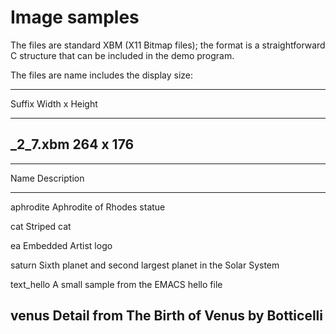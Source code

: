 # Image samples

The files are standard XBM (X11 Bitmap files); the format is a
straightforward C structure that can be included in the demo program.

The files are name includes the display size:

----------------------------------------------------------
Suffix         Width x Height
-----------    ----------------
\_2\_7.xbm     264 x 176
----------------------------------------------------------


----------------------------------------------------------
Name           Description
-----------    -----------------------------
aphrodite      Aphrodite of Rhodes statue

cat            Striped cat

ea             Embedded Artist logo

saturn         Sixth planet and second largest planet in the Solar System

text\_hello    A small sample from the EMACS hello file

venus          Detail from The Birth of Venus by Botticelli
----------------------------------------------------------
